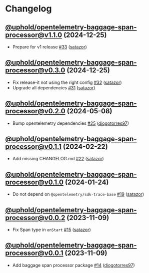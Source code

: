 # Changelog

## [@uphold/opentelemetry-baggage-span-processor@v1.1.0](https://github.com/uphold/opentelemetry-js-contrib/releases/tag/@uphold/opentelemetry-baggage-span-processor@v1.1.0) (2024-12-25)
- Prepare for v1 release [\#33](https://github.com/uphold/opentelemetry-js-contrib/pull/33) ([satazor](https://github.com/satazor))

## [@uphold/opentelemetry-baggage-span-processor@v0.3.0](https://github.com/uphold/opentelemetry-js-contrib/releases/tag/@uphold/opentelemetry-baggage-span-processor@v0.3.0) (2024-12-25)
- Fix release-it not using the right config [\#32](https://github.com/uphold/opentelemetry-js-contrib/pull/32) ([satazor](https://github.com/satazor))
- Upgrade all dependencies [\#31](https://github.com/uphold/opentelemetry-js-contrib/pull/31) ([satazor](https://github.com/satazor))

## [@uphold/opentelemetry-baggage-span-processor@v0.2.0](https://github.com/uphold/opentelemetry-js-contrib/releases/tag/@uphold/opentelemetry-baggage-span-processor@v0.2.0) (2024-05-08)
- Bump opentelemetry dependencies [\#25](https://github.com/uphold/opentelemetry-js-contrib/pull/25) ([diogotorres97](https://github.com/diogotorres97))

## [@uphold/opentelemetry-baggage-span-processor@v0.1.1](https://github.com/uphold/opentelemetry-js-contrib/releases/tag/@uphold/opentelemetry-baggage-span-processor@v0.1.1) (2024-02-22)
- Add missing CHANGELOG.md [\#22](https://github.com/uphold/opentelemetry-js-contrib/pull/22) ([satazor](https://github.com/satazor))

## [@uphold/opentelemetry-baggage-span-processor@v0.1.0](https://github.com/uphold/opentelemetry-js-contrib/releases/tag/%40uphold/opentelemetry-baggage-span-processor%40v0.1.0) (2024-01-24)
- Do not depend on `@opentelemetry/sdk-trace-base` [\#19](https://github.com/uphold/opentelemetry-js-contrib/pull/19) ([satazor](https://github.com/satazor))

## [@uphold/opentelemetry-baggage-span-processor@v0.0.2](https://github.com/uphold/opentelemetry-js-contrib/releases/tag/%40uphold/opentelemetry-baggage-span-processor%40v0.0.2) (2023-11-09)
- Fix Span type in `onStart` [\#15](https://github.com/uphold/opentelemetry-js-contrib/pull/15) ([satazor](https://github.com/satazor))

## [@uphold/opentelemetry-baggage-span-processor@v0.0.1](https://github.com/uphold/opentelemetry-js-contrib/releases/tag/%40uphold/opentelemetry-baggage-span-processor%40v0.0.1) (2023-11-09)
- Add baggage span processor package [\#14](https://github.com/uphold/opentelemetry-js-contrib/pull/14) ([diogotorres97](https://github.com/diogotorres97))
